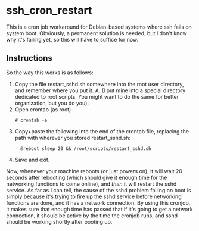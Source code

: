 # ssh_cron_restart

This is a cron job workaround for Debian-based systems where ssh fails on system boot. Obviously, a permanent solution is needed, but I don't know why it's failing yet, so this will have to suffice for now.

## Instructions

So the way this works is as follows:

1. Copy the file restart_sshd.sh somewhere into the root user directory, and remember where you put it.
  A. (I put mine into a special directory dedicated to root scripts. You might want to do the same for better organization, but you do you).
2. Open crontab (as root)
    ```
    # crontab -e
    ```
3.  Copy+paste the following into the end of the crontab file, replacing the path with wherever you stored restart_sshd.sh:
    ```
	  @reboot sleep 20 && /root/scripts/restart_sshd.sh
	  ```
4. Save and exit.

Now, whenever your machine reboots (or just powers on), it will wait 20 seconds after rebooting (which should give it enough time for the networking functions to come online), and *then* it will restart the sshd service. As far as I can tell, the cause of the sshd problem failing on boot is simply because it's trying to fire up the sshd service before networking functions are done, and it has a network connection. By using this cronjob, it makes sure that enough time has passed that if it's going to get a network connection, it should be active by the time the cronjob runs, and sshd should be working shortly after booting up.
